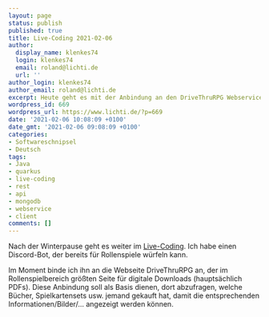 ```yaml
---
layout: page
status: publish
published: true
title: Live-Coding 2021-02-06
author:
  display_name: klenkes74
  login: klenkes74
  email: roland@lichti.de
  url: ''
author_login: klenkes74
author_email: roland@lichti.de
excerpt: Heute geht es mit der Anbindung an den DriveThruRPG Webservice weiter.
wordpress_id: 669
wordpress_url: https://www.lichti.de/?p=669
date: '2021-02-06 10:08:09 +0100'
date_gmt: '2021-02-06 09:08:09 +0100'
categories:
- Softwareschnipsel
- Deutsch
tags:
- Java
- quarkus
- live-coding
- rest
- api
- mongodb
- webservice
- client
comments: []
---
```

<p><!-- wp:paragraph --></p>
<p>Nach der Winterpause geht es weiter im <a href="https://twitch.tv/klenkes74" target="_blank" rel="noreferrer noopener">Live-Coding</a>. Ich habe einen Discord-Bot, der bereits für Rollenspiele würfeln kann.</p>
<p><!-- /wp:paragraph --></p>
<p><!-- wp:paragraph --></p>
<p>Im Moment binde ich ihn an die Webseite DriveThruRPG an, der im Rollenspielbereich größten Seite für digitale Downloads (hauptsächlich PDFs). Diese Anbindung soll als Basis dienen, dort abzufragen, welche Bücher, Spielkartensets usw. jemand gekauft hat, damit die entsprechenden Informationen/Bilder/... angezeigt werden können.</p>
<p><!-- /wp:paragraph --></p>
